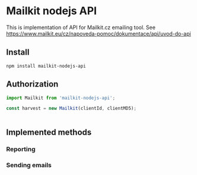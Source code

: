 # Mailkit nodejs API


This is implementation of API for Mailkit.cz emailing tool. See https://www.mailkit.eu/cz/napoveda-pomoc/dokumentace/api/uvod-do-api  


## Install
`npm install mailkit-nodejs-api`

## Authorization
```js
import Mailkit from 'mailkit-nodejs-api';

const harvest = new Mailkit(clientId, clientMD5);



```


## Implemented methods

### Reporting

### Sending emails
